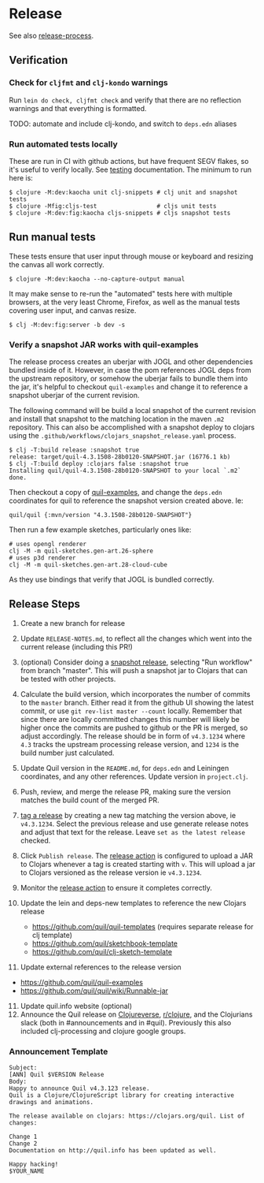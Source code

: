 # Release

See also [release-process](https://github.com/quil/quil/wiki/Dev-notes#release-process).

## Verification

### Check for `cljfmt` and `clj-kondo` warnings

Run `lein do check, cljfmt check` and verify that there are no reflection warnings and that everything is formatted.

TODO: automate and include clj-kondo, and switch to `deps.edn` aliases

### Run automated tests locally

These are run in CI with github actions, but have frequent SEGV flakes, so it's useful to verify locally. See [testing](docs/testing.md) documentation. The minimum to run here is:

```
$ clojure -M:dev:kaocha unit clj-snippets # clj unit and snapshot tests
$ clojure -Mfig:cljs-test                 # cljs unit tests
$ clojure -M:dev:fig:kaocha cljs-snippets # cljs snapshot tests
```

## Run manual tests

These tests ensure that user input through mouse or keyboard and resizing the canvas all work correctly.

```
$ clojure -M:dev:kaocha --no-capture-output manual
```

It may make sense to re-run the "automated" tests here with multiple browsers, at the very least Chrome, Firefox, as well as the manual tests covering user input, and canvas resize.

```
$ clj -M:dev:fig:server -b dev -s
```

### Verify a snapshot JAR works with quil-examples

The release process creates an uberjar with JOGL and other dependencies bundled inside of it. However, in case the pom references JOGL deps from the upstream repository, or somehow the uberjar fails to bundle them into the jar, it's helpful to checkout `quil-examples` and change it to reference a snapshot uberjar of the current revision.

The following command will be build a local snapshot of the current revision and install that snapshot to the matching location in the maven `.m2` repository. This can also be accomplished with a snapshot deploy to clojars using the `.github/workflows/clojars_snapshot_release.yaml` process.

```
$ clj -T:build release :snapshot true
release: target/quil-4.3.1508-28b0120-SNAPSHOT.jar (16776.1 kb)
$ clj -T:build deploy :clojars false :snapshot true
Installing quil/quil-4.3.1508-28b0120-SNAPSHOT to your local `.m2`
done.
```

Then checkout a copy of [quil-examples](https://github.com/quil/quil-examples), and change the `deps.edn` coordinates for quil to reference the snapshot version created above. Ie:

```
quil/quil {:mvn/version "4.3.1508-28b0120-SNAPSHOT"}
```

Then run a few example sketches, particularly ones like:

```
# uses opengl renderer
clj -M -m quil-sketches.gen-art.26-sphere
# uses p3d renderer
clj -M -m quil-sketches.gen-art.28-cloud-cube
```

As they use bindings that verify that JOGL is bundled correctly.

## Release Steps

1. Create a new branch for release
1. Update `RELEASE-NOTES.md`, to reflect all the changes which went into the current release (including this PR!)
2. (optional) Consider doing a [snapshot release](https://github.com/quil/quil/actions/workflows/clojars_snapshot_release.yaml), selecting "Run workflow" from branch "master". This will push a snapshot jar to Clojars that can be tested with other projects.
3. Calculate the build version, which incorporates the number of commits to the `master` branch. Either read it from the github UI showing the latest commit, or use `git rev-list master --count` locally. Remember that since there are locally committed changes this number will likely be higher once the commits are pushed to github or the PR is merged, so adjust accordingly. The release should be in form of `v4.3.1234` where `4.3` tracks the upstream processing release version, and `1234` is the build number just calculated.
4. Update Quil version in the `README.md`, for `deps.edn` and Leiningen coordinates, and any other references. Update version in `project.clj`.
5. Push, review, and merge the release PR, making sure the version matches the build count of the merged PR.
6. [tag a release](https://github.com/quil/quil/releases/new) by creating a new tag matching the version above, ie `v4.3.1234`. Select the previous release and use generate release notes and adjust that text for the release. Leave `set as the latest release` checked.
7. Click `Publish release`. The [release action](https://github.com/quil/quil/actions/workflows/clojars_release.yaml) is configured to upload a JAR to Clojars whenever a tag is created starting with `v`. This will upload a jar to Clojars versioned as the release version ie `v4.3.1234`.
8. Monitor the [release action](https://github.com/quil/quil/actions/workflows/clojars_release.yaml) to ensure it completes correctly.
9. Update the lein and deps-new templates to reference the new Clojars release

   * https://github.com/quil/quil-templates (requires separate release for clj template)
   * https://github.com/quil/sketchbook-template
   * https://github.com/quil/clj-sketch-template

10. Update external references to the release version

   * https://github.com/quil/quil-examples
   * https://github.com/quil/quil/wiki/Runnable-jar

11. Update quil.info website (optional)
12. Announce the Quil release on [Clojureverse](https://clojureverse.org/), [r/clojure](https://www.reddit.com/r/Clojure/), and the Clojurians slack (both in #announcements and in #quil). Previously this also included clj-processing and clojure google groups.

### Announcement Template

```
Subject:
[ANN] Quil $VERSION Release
Body:
Happy to announce Quil v4.3.123 release.
Quil is a Clojure/ClojureScript library for creating interactive drawings and animations.

The release available on clojars: https://clojars.org/quil. List of changes:

Change 1
Change 2
Documentation on http://quil.info has been updated as well.

Happy hacking!
$YOUR_NAME
```
